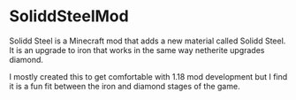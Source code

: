 # SoliddSteelMod
Solidd Steel is a Minecraft mod that adds a new material called Solidd Steel. It is an upgrade to iron that works in the same way netherite upgrades diamond.

I mostly created this to get comfortable with 1.18 mod development but I find it is a fun fit between the iron and diamond stages of the game.
